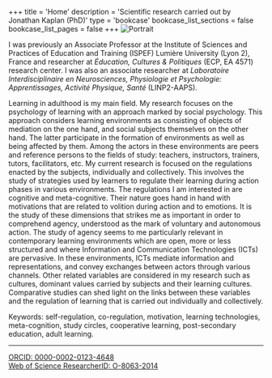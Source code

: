 +++
title = 'Home'
description = 'Scientific research carried out by Jonathan Kaplan (PhD)'
type = 'bookcase'
bookcase_list_sections = false
bookcase_list_pages = false
+++
![Portrait](/images/jk-pic.jpg)

I was previously an Associate Professor at the Institute of Sciences and Practices of Education and Training (ISPEF) Lumière University (Lyon 2), France and researcher at *Éducation, Cultures & Politiques* (ECP, EA 4571) research center. I was also an associate researcher at *Laboratoire Interdisciplinaire en Neurosciences, Physiologie et Psychologie: Apprentissages, Activité Physique, Santé* (LINP2-AAPS).

Learning in adulthood is my main field. My research focuses on the psychology of learning with an approach marked by social psychology. This approach considers learning environments as consisting of objects of mediation on the one hand, and social subjects themselves on the other hand. The latter participate in the formation of environments as well as being affected by them. Among the actors in these environments are peers and reference persons to the fields of study: teachers, instructors, trainers, tutors, facilitators, etc. My current research is focused on the regulations enacted by the subjects, individually and collectively. This involves the study of strategies used by learners to regulate their learning during action phases in various environments. The regulations I am interested in are cognitive and meta-cognitive. Their nature goes hand in hand with motivations that are related to volition during action and to emotions. It is the study of these dimensions that strikes me as important in order to comprehend agency, understood as the mark of voluntary and autonomous action. The study of agency seems to me particularly relevant in contemporary learning environments which are open, more or less structured and where Information and Communication Technologies (ICTs) are pervasive. In these environments, ICTs mediate information and representations, and convey exchanges between actors through various channels. Other related variables are considered in my research such as cultures, dominant values carried by subjects and their learning cultures. Comparative studies can shed light on the links between these variables and the regulation of learning that is carried out individually and collectively.

Keywords: self-regulation, co-regulation, motivation, learning technologies, meta-cognition, study circles, cooperative learning, post-secondary education, adult learning.
***
[ORCID: 0000-0002-0123-4648](https://orcid.org/0000-0002-0123-4648)  
[Web of Science ResearcherID: O-8063-2014](https://www.webofscience.com/wos/author/record/O-8063-2014)
